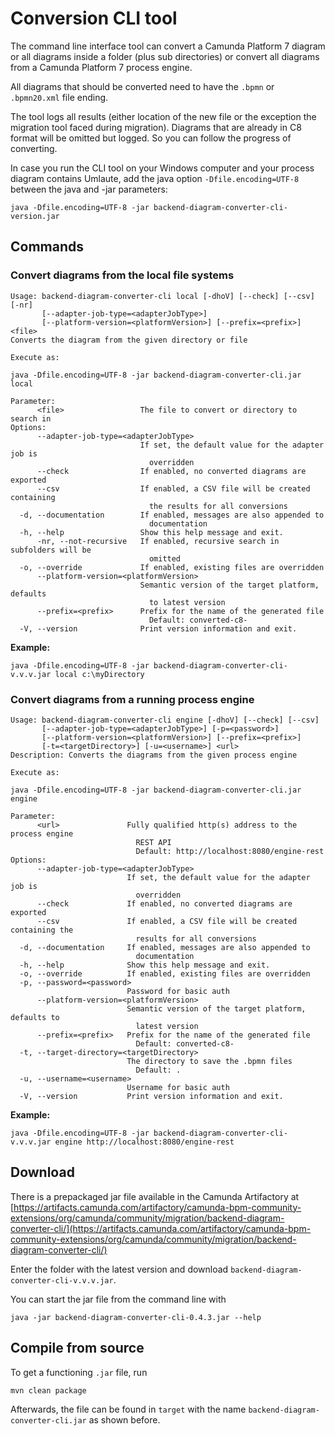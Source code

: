 # Conversion CLI tool

The command line interface tool can convert a Camunda Platform 7 diagram or all diagrams inside a folder (plus sub directories)
or convert all diagrams from a Camunda Platform 7 process engine.

All diagrams that should be converted need to have the `.bpmn` or `.bpmn20.xml` file ending.

The tool logs all results (either location of the new file or the exception the migration tool faced during migration).
Diagrams that are already in C8 format will be omitted but logged. So you can follow the progress of converting.

In case you run the CLI tool on your Windows computer and your process diagram contains Umlaute,
add the java option `-Dfile.encoding=UTF-8` between the java and -jar parameters:

```
java -Dfile.encoding=UTF-8 -jar backend-diagram-converter-cli-version.jar
```

## Commands

### Convert diagrams from the local file systems

```
Usage: backend-diagram-converter-cli local [-dhoV] [--check] [--csv] [-nr]
       [--adapter-job-type=<adapterJobType>]
       [--platform-version=<platformVersion>] [--prefix=<prefix>] <file>
Converts the diagram from the given directory or file

Execute as:

java -Dfile.encoding=UTF-8 -jar backend-diagram-converter-cli.jar local

Parameter:
      <file>                 The file to convert or directory to search in
Options:
      --adapter-job-type=<adapterJobType>
                             If set, the default value for the adapter job is
                               overridden
      --check                If enabled, no converted diagrams are exported
      --csv                  If enabled, a CSV file will be created containing
                               the results for all conversions
  -d, --documentation        If enabled, messages are also appended to
                               documentation
  -h, --help                 Show this help message and exit.
      -nr, --not-recursive   If enabled, recursive search in subfolders will be
                               omitted
  -o, --override             If enabled, existing files are overridden
      --platform-version=<platformVersion>
                             Semantic version of the target platform, defaults
                               to latest version
      --prefix=<prefix>      Prefix for the name of the generated file
                               Default: converted-c8-
  -V, --version              Print version information and exit.
```

**Example:**

```
java -Dfile.encoding=UTF-8 -jar backend-diagram-converter-cli-v.v.v.jar local c:\myDirectory
```

### Convert diagrams from a running process engine

```
Usage: backend-diagram-converter-cli engine [-dhoV] [--check] [--csv]
       [--adapter-job-type=<adapterJobType>] [-p=<password>]
       [--platform-version=<platformVersion>] [--prefix=<prefix>]
       [-t=<targetDirectory>] [-u=<username>] <url>
Description: Converts the diagrams from the given process engine

Execute as:

java -Dfile.encoding=UTF-8 -jar backend-diagram-converter-cli.jar engine

Parameter:
      <url>               Fully qualified http(s) address to the process engine
                            REST API
                            Default: http://localhost:8080/engine-rest
Options:
      --adapter-job-type=<adapterJobType>
                          If set, the default value for the adapter job is
                            overridden
      --check             If enabled, no converted diagrams are exported
      --csv               If enabled, a CSV file will be created containing the
                            results for all conversions
  -d, --documentation     If enabled, messages are also appended to
                            documentation
  -h, --help              Show this help message and exit.
  -o, --override          If enabled, existing files are overridden
  -p, --password=<password>
                          Password for basic auth
      --platform-version=<platformVersion>
                          Semantic version of the target platform, defaults to
                            latest version
      --prefix=<prefix>   Prefix for the name of the generated file
                            Default: converted-c8-
  -t, --target-directory=<targetDirectory>
                          The directory to save the .bpmn files
                            Default: .
  -u, --username=<username>
                          Username for basic auth
  -V, --version           Print version information and exit.
```

**Example:**

```
java -Dfile.encoding=UTF-8 -jar backend-diagram-converter-cli-v.v.v.jar engine http://localhost:8080/engine-rest
```

## Download

There is a prepackaged jar file available in the Camunda Artifactory at
[https://artifacts.camunda.com/artifactory/camunda-bpm-community-extensions/org/camunda/community/migration/backend-diagram-converter-cli/](https://artifacts.camunda.com/artifactory/camunda-bpm-community-extensions/org/camunda/community/migration/backend-diagram-converter-cli/)

Enter the folder with the latest version and download `backend-diagram-converter-cli-v.v.v.jar`.

You can start the jar file from the command line with

```shell
java -jar backend-diagram-converter-cli-0.4.3.jar --help
```

## Compile from source

To get a functioning `.jar` file, run

```shell
mvn clean package
```

Afterwards, the file can be found in `target` with the name `backend-diagram-converter-cli.jar` as shown before.
